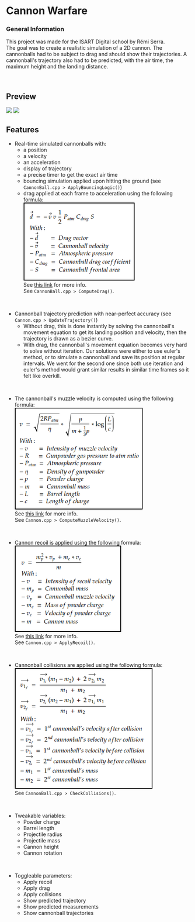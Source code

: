 # Cannon Warfare

### General Information

This project was made for the ISART Digital school by Rémi Serra. <br>
The goal was to create a realistic simulation of a 2D cannon. The cannonballs had to be subject to drag and should show their trajectories. A cannonball's trajectory also had to be predicted, with the air time, the maximum height and the landing distance.

<br>

## Preview

<img src="Screenshots/idle.gif" style="width:800px;"/>


<img src="Screenshots/shooting.gif" style="width:800px;"/>

<br>

## Features

- Real-time simulated cannonballs with:
    - a position
    - a velocity
    - an acceleration
    - display of trajectory
    - a precise timer to get the exact air time
    - bouncing simulation applied upon hitting the ground (see ```CannonBall.cpp > ApplyBouncingLogic()```)
    - drag applied at each frame to acceleration using the following formula: <br>
        <img src="Screenshots/drag.png"/> <br>
        See [this link](https://www.physagreg.fr/mecanique-12-chute-frottements.php) for more info. <br>
        See ```CannonBall.cpp > ComputeDrag()```.

<br>

- Cannonball trajectory prediction with near-perfect accuracy (see ```Cannon.cpp > UpdateTrajectory()```)
    - Without drag, this is done instantly by solving the cannonball's movement equation to get its landing position and velocity, then the trajectory is drawn as a bezier curve.
    - With drag, the cannonball's movement equation becomes very hard to solve without iteration. Our solutions were either to use euler's method, or to simulate a cannonball and save its position at regular intervals. We went for the second one since both use iteration and euler's method would grant similar results in similar time frames so it felt like overkill.

<br>

- The cannonball's muzzle velocity is computed using the following formula: <br>
    <img src="Screenshots/muzzleVelocity.png"/> <br>
    See <a href="https://www.arc.id.au/CannonBallistics.html">this link</a> for more info. <br>
    See ```Cannon.cpp > ComputeMuzzleVelocity()```.

<br>

- Cannon recoil is applied using the following formula: <br>
    <img src="Screenshots/recoilVelocity.png"> <br>
    See [this link](https://www.omnicalculator.com/physics/recoil-energy) for more info. <br>
    See ```Cannon.cpp > ApplyRecoil()```.

<br>

- Cannonball collisions are applied using the following formula: <br>
    <img src="Screenshots/collision.png"> <br>
    See ```CannonBall.cpp > CheckCollisions()```.

<br>

- Tweakable variables:
    - Powder charge
    - Barrel length
    - Projectile radius
    - Projectile mass
    - Cannon height
    - Cannon rotation

<br>

- Toggleable parameters:
    - Apply recoil
    - Apply drag
    - Apply collisions
    - Show predicted trajectory
    - Show predicted measurements
    - Show cannonball trajectories

